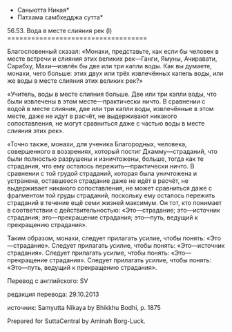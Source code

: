 * Саньютта Никая*
* Патхама самбхедджа сутта*

56\.53\. Вода в месте слияния рек \(I\)
\=\=\=\=\=\=\=\=\=\=\=\=\=\=\=\=\=\=\=\=\=\=\=\=\=\=\=\=\=\=\=\=\=\=\=

Благословенный сказал: «Монахи, представьте, как если бы человек в месте встречи и слияния этих великих рек—Ганги, Ямуны, Ачиравати, Сарабху, Махи—извлёк бы две или три капли воды\. Как вы думаете, монахи, чего больше: этих двух или трёх извлечённых капель воды, или же воды в месте слияния этих великих рек?»

«Учитель, воды в месте слияния больше\. Две или три капли воды, что были извлечены в этом месте—практически ничто\. В сравнении с водой в месте слияния, две или три капли воды, извлечённые в этом месте, даже не идут в расчёт, не выдерживают никакого сопоставления, не могут сравниться даже с частью воды в месте слияния этих рек»\.

«Точно также, монахи, для ученика Благородных, человека, совершенного в воззрениях, который постиг Дхамму—страданий, что были полностью разрушены и изничтожены, больше, тогда как те страдания, что ему осталось пережить—практически ничто\. В сравнении с той грудой страданий, которая была уничтожена и устранена, оставшееся страдание даже не идёт в расчёт, не выдерживает никакого сопоставления, не может сравниться даже с фрагментом той груды страданий, поскольку ему осталось пережить страданий в течение ещё семи жизней максимум\. Он тот, кто понимает в соответствии с действительностью: «Это—страдание; это—источник страдания; это—прекращение страдания; это—путь, ведущий к прекращению страдания»\.

Таким образом, монахи, следует прилагать усилие, чтобы понять: «Это—страдание»\. Следует прилагать усилие, чтобы понять: «Это—источник страдания»\. Следует прилагать усилие, чтобы понять: «Это—прекращение страдания»\. Следует прилагать усилие, чтобы понять: «Это—путь, ведущий к прекращению страдания»\.

Перевод с английского: SV

редакция перевода: 29\.10\.2013

источник: Samyutta Nikaya by Bhikkhu Bodhi, p\. 1875

Prepared for SuttaCentral by Aminah Borg\-Luck\.